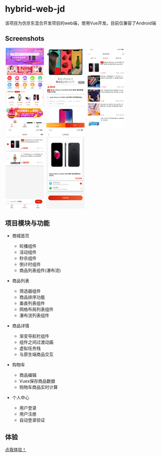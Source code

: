 # hybrid-web-jd

该项目为仿京东混合开发项目的web端，使用Vue开发。目前仅兼容了Android端

## Screenshots

<img src="./screenshots/img1.png" width="25%" hspace="2" />
<img src="./screenshots/img2.png" width="25%" hspace="2" />
<img src="./screenshots/img5.png" width="25%" hspace="2" />
<img src="./screenshots/img3.png" width="25%" hspace="2" />
<img src="./screenshots/img4.png" width="25%" hspace="2" />

## 项目模块与功能

- 商城首页
  - 轮播组件
  - 活动组件
  - 秒杀组件
  - 倒计时组件
  - 商品列表组件(瀑布流)

- 商品列表
  - 筛选器组件
  - 商品排序功能
  - 垂直列表组件
  - 网格布局列表组件
  - 瀑布流列表组件
  
- 商品详情
  - 渐变导航栏组件
  - 组件之间过渡动画
  - 虚拟任务栈
  - 与原生端商品交互

- 购物车
  - 商品编辑
  - Vuex保存商品数据
  - 购物车商品实时计算

- 个人中心
  - 用户登录
  - 用户注册
  - 自动登录验证

## 体验

[点我体验！](http://jd.hybrid.blcheung.club/)